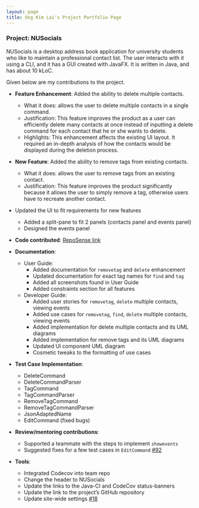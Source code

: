 ```yaml
---
layout: page
title: Ong Kim Lai's Project Portfolio Page
---
```


### Project: NUSocials

NUSocials is a desktop address book application for university students who like to maintain a professional contact list. The user interacts with it using a CLI, and it has a GUI created with JavaFX. It is written in Java, and has about 10 kLoC.

Given below are my contributions to the project.

* **Feature Enhancement**: Added the ability to delete multiple contacts.
  * What it does: allows the user to delete multiple contacts in a single command.
  * Justification: This feature improves the product as a user can efficiently delete many contacts at once instead of inputting a delete command for each contact that he or she wants to delete.
  * Highlights: This enhancement affects the existing UI layout. It required an in-depth analysis of how the contacts would be displayed during the deletion process.

* **New Feature**: Added the ability to remove tags from existing contacts.
  * What it does: allows the user to remove tags from an existing contact.
  * Justification: This feature improves the product significantly because it allows the user to simply remove a tag, otherwise users have to recreate another contact.

* Updated the UI to fit requirements for new features
  * Added a split-pane to fit 2 panels (contacts panel and events panel)
  * Designed the events panel

* **Code contributed**: [RepoSense link](https://nus-cs2103-ay2122s2.github.io/tp-dashboard/?search=&sort=groupTitle&sortWithin=title&timeframe=commit&mergegroup=&groupSelect=groupByRepos&breakdown=true&checkedFileTypes=docs~functional-code~test-code~other&since=2022-02-18&tabOpen=true&tabType=authorship&tabAuthor=ongkimlai&tabRepo=AY2122S2-CS2103T-W11-1%2Ftp%5Bmaster%5D&authorshipIsMergeGroup=false&authorshipFileTypes=docs&authorshipIsBinaryFileTypeChecked=false&zA=ongkimlai&zR=AY2122S2-CS2103T-W11-1%2Ftp%5Bmaster%5D&zACS=81.23391812865498&zS=2022-02-18&zFS=&zU=2022-02-26&zMG=false&zFTF=commit&zFGS=groupByRepos&zFR=false)

* **Documentation**:
  * User Guide:
    * Added documentation for `removetag` and `delete` enhancement
    * Updated documentation for exact tag names for `find` and `tag`
    * Added all screenshots found in User Guide
    * Added constraints section for all features
  * Developer Guide:
    * Added user stories for `removetag`, `delete` multiple contacts, viewing events
    * Added use cases for `removetag`, `find`, `delete` multiple contacts, viewing events
    * Added implementation for delete multiple contacts and its UML diagrams
    * Added implementation for remove tags and its UML diagrams
    * Updated UI component UML diagram
    * Cosmetic tweaks to the formatting of use cases

* **Test Case Implementation**:
  * DeleteCommand
  * DeleteCommandParser
  * TagCommand
  * TagCommandParser
  * RemoveTagCommand
  * RemoveTagCommandParser
  * JsonAdaptedName
  * EditCommand (fixed bugs)

* **Review/mentoring contributions**:
  * Supported a teammate with the steps to implement `showevents`
  * Suggested fixes for a few test cases in `EditCommand` [#92](https://github.com/AY2122S2-CS2103T-W11-1/tp/pull/92)

* **Tools**:
  * Integrated Codecov into team repo
  * Change the header to NUSocials
  * Update the links to the Java-CI and CodeCov status-banners
  * Update the link to the project’s GitHub repository
  * Update site-wide settings [#18](https://github.com/AY2122S2-CS2103T-W11-1/tp/pull/18)

